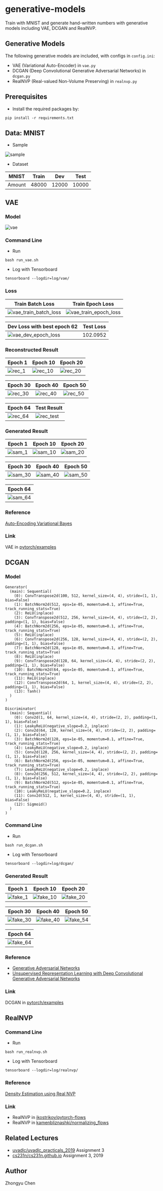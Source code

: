 # generative-models

Train with MNIST and generate hand-written numbers with generative models including VAE, DCGAN and RealNVP.

## Generative Models

The following generative models are included, with configs in `config.ini`:
* VAE (Variational Auto-Encoder) in `vae.py`
* DCGAN (Deep Convolutional Generative Adversarial Networks) in `dcgan.py`
* RealNVP (Real-valued Non-Volume Preserving) in `realnvp.py`

## Prerequisites

* Install the required packages by:
```angular2
pip install -r requirements.txt
```

## Data: MNIST

* Sample

![sample](pic/real_samples.png)

* Dataset

| MNIST | Train |Dev |Test |
| ------| ------|------|------|
| Amount| 48000 |12000 |10000 |

## VAE

### Model

![vae](pic/vae/model.png)

### Command Line

* Run
```commandline
bash run_vae.sh
```

* Log with Tensorboard
```commandline
tensorboard --logdir=log/vae/
```

### Loss

| Train Batch Loss | Train Epoch Loss |
| ------| ------|
| ![vae_train_batch_loss](pic/vae/train_batch_loss.png) | ![vae_train_epoch_loss](pic/vae/train_epoch_loss.png) |

| Dev Loss with best epoch 62|Test Loss |
| ------|------|
| ![vae_dev_epoch_loss](pic/vae/dev_epoch_loss.png) |102.0952 |

### Reconstructed Result

| Epoch 1 | Epoch 10 |Epoch 20 |
| ------| ------|------|
| ![rec_1](pic/vae/reconstruction_1.png)| ![rec_10](pic/vae/reconstruction_10.png)|![rec_20](pic/vae/reconstruction_20.png) |

| Epoch 30 | Epoch 40 |Epoch 50 |
| ------| ------|------|
| ![rec_30](pic/vae/reconstruction_30.png)| ![rec_40](pic/vae/reconstruction_40.png)|![rec_50](pic/vae/reconstruction_50.png) |

| Epoch 64 | Test Result |
| ------| ------|
| ![rec_64](pic/vae/reconstruction_64.png)| ![rec_test](pic/vae/reconstruction_test.png)|

### Generated Result

| Epoch 1 | Epoch 10 |Epoch 20 |
| ------| ------|------|
| ![sam_1](pic/vae/sample_1.png)| ![sam_10](pic/vae/sample_10.png)|![sam_20](pic/vae/sample_20.png) |

| Epoch 30 | Epoch 40 |Epoch 50 |
| ------| ------|------|
| ![sam_30](pic/vae/sample_30.png)| ![sam_40](pic/vae/sample_40.png)|![sam_50](pic/vae/sample_50.png) |

| Epoch 64 |
| ------|
| ![sam_64](pic/vae/sample_64.png)|

### Reference

[Auto-Encoding Variational Bayes](https://arxiv.org/abs/1312.6114)

### Link

VAE in [pytorch/examples](https://github.com/pytorch/examples)

## DCGAN

### Model

```
Generator(
  (main): Sequential(
    (0): ConvTranspose2d(100, 512, kernel_size=(4, 4), stride=(1, 1), bias=False)
    (1): BatchNorm2d(512, eps=1e-05, momentum=0.1, affine=True, track_running_stats=True)
    (2): ReLU(inplace)
    (3): ConvTranspose2d(512, 256, kernel_size=(4, 4), stride=(2, 2), padding=(1, 1), bias=False)
    (4): BatchNorm2d(256, eps=1e-05, momentum=0.1, affine=True, track_running_stats=True)
    (5): ReLU(inplace)
    (6): ConvTranspose2d(256, 128, kernel_size=(4, 4), stride=(2, 2), padding=(1, 1), bias=False)
    (7): BatchNorm2d(128, eps=1e-05, momentum=0.1, affine=True, track_running_stats=True)
    (8): ReLU(inplace)
    (9): ConvTranspose2d(128, 64, kernel_size=(4, 4), stride=(2, 2), padding=(1, 1), bias=False)
    (10): BatchNorm2d(64, eps=1e-05, momentum=0.1, affine=True, track_running_stats=True)
    (11): ReLU(inplace)
    (12): ConvTranspose2d(64, 1, kernel_size=(4, 4), stride=(2, 2), padding=(1, 1), bias=False)
    (13): Tanh()
  )
)
```

```
Discriminator(
  (main): Sequential(
    (0): Conv2d(1, 64, kernel_size=(4, 4), stride=(2, 2), padding=(1, 1), bias=False)
    (1): LeakyReLU(negative_slope=0.2, inplace)
    (2): Conv2d(64, 128, kernel_size=(4, 4), stride=(2, 2), padding=(1, 1), bias=False)
    (3): BatchNorm2d(128, eps=1e-05, momentum=0.1, affine=True, track_running_stats=True)
    (4): LeakyReLU(negative_slope=0.2, inplace)
    (5): Conv2d(128, 256, kernel_size=(4, 4), stride=(2, 2), padding=(1, 1), bias=False)
    (6): BatchNorm2d(256, eps=1e-05, momentum=0.1, affine=True, track_running_stats=True)
    (7): LeakyReLU(negative_slope=0.2, inplace)
    (8): Conv2d(256, 512, kernel_size=(4, 4), stride=(2, 2), padding=(1, 1), bias=False)
    (9): BatchNorm2d(512, eps=1e-05, momentum=0.1, affine=True, track_running_stats=True)
    (10): LeakyReLU(negative_slope=0.2, inplace)
    (11): Conv2d(512, 1, kernel_size=(4, 4), stride=(1, 1), bias=False)
    (12): Sigmoid()
  )
)
```

### Command Line

* Run
```commandline
bash run_dcgan.sh
```

* Log with Tensorboard
```commandline
tensorboard --logdir=log/dcgan/
```

### Generated Result

| Epoch 1 | Epoch 10 |Epoch 20 |
| ------| ------|------|
| ![fake_1](pic/dcgan/fake_samples_epoch_001.png)| ![fake_10](pic/dcgan/fake_samples_epoch_010.png)|![fake_20](pic/dcgan/fake_samples_epoch_020.png) |

| Epoch 30 | Epoch 40 |Epoch 50 |
| ------| ------|------|
| ![fake_30](pic/dcgan/fake_samples_epoch_030.png)| ![fake_40](pic/dcgan/fake_samples_epoch_040.png)|![fake_54](pic/dcgan/fake_samples_epoch_054.png)|

| Epoch 64 |
| ------|
| ![fake_64](pic/dcgan/fake_samples_epoch_064.png)|

### Reference

* [Generative Adversarial Networks](https://arxiv.org/abs/1406.2661)
* [Unsupervised Representation Learning with Deep Convolutional Generative Adversarial Networks](https://arxiv.org/abs/1511.06434)

### Link

DCGAN in [pytorch/examples](https://github.com/pytorch/examples)

## RealNVP

### Command Line

* Run
```commandline
bash run_realnvp.sh
```

* Log with Tensorboard
```commandline
tensorboard --logdir=log/realnvp/
```

### Reference

[Density Estimation using Real NVP](https://arxiv.org/pdf/1605.08803.pdf)

### Link

* RealNVP in [ikostrikov/pytorch-flows](https://github.com/ikostrikov/pytorch-flows)
* RealNVP in [kamenbliznashki/normalizing_flows](https://github.com/kamenbliznashki/normalizing_flows)

## Related Lectures

* [uvadlc/uvadlc_practicals_2019](https://github.com/uvadlc/uvadlc_practicals_2019) Assignment 3
* [cs231n/cs231n.github.io](https://github.com/cs231n/cs231n.github.io) Assignment 3, 2019

## Author

Zhongyu Chen
